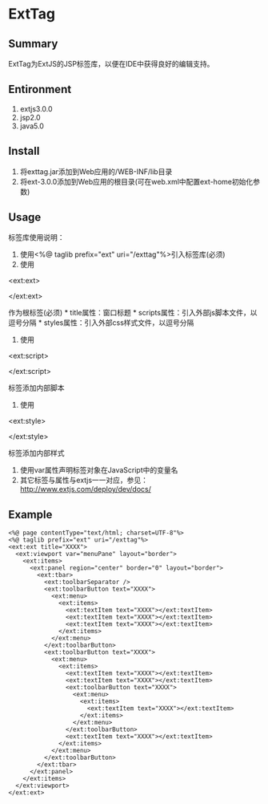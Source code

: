 # ExtTag #
## Summary ##
ExtTag为ExtJS的JSP标签库，以便在IDE中获得良好的编辑支持。

## Entironment ##
  1. extjs3.0.0
  1. jsp2.0
  1. java5.0

## Install ##
  1. 将exttag.jar添加到Web应用的/WEB-INF/lib目录
  1. 将ext-3.0.0添加到Web应用的根目录(可在web.xml中配置ext-home初始化参数)

## Usage ##
标签库使用说明：
  1. 使用<%@ taglib prefix="ext" uri="/exttag"%>引入标签库(必须)
  1. 使用

&lt;ext:ext&gt;



&lt;/ext:ext&gt;

作为根标签(必须)
    * title属性：窗口标题
    * scripts属性：引入外部js脚本文件，以逗号分隔
    * styles属性：引入外部css样式文件，以逗号分隔
  1. 使用

&lt;ext:script&gt;



&lt;/ext:script&gt;

标签添加内部脚本
  1. 使用

&lt;ext:style&gt;



&lt;/ext:style&gt;

标签添加内部样式
  1. 使用var属性声明标签对象在JavaScript中的变量名
  1. 其它标签与属性与extjs一一对应，参见：http://www.extjs.com/deploy/dev/docs/

## Example ##
```
<%@ page contentType="text/html; charset=UTF-8"%>
<%@ taglib prefix="ext" uri="/exttag"%>
<ext:ext title="XXXX">
  <ext:viewport var="menuPane" layout="border">
    <ext:items>
      <ext:panel region="center" border="0" layout="border">
        <ext:tbar>
          <ext:toolbarSeparator />
          <ext:toolbarButton text="XXXX">
            <ext:menu>
              <ext:items>
                <ext:textItem text="XXXX"></ext:textItem>
                <ext:textItem text="XXXX"></ext:textItem>
                <ext:textItem text="XXXX"></ext:textItem>
              </ext:items>
            </ext:menu>
          </ext:toolbarButton>
          <ext:toolbarButton text="XXXX">
            <ext:menu>
              <ext:items>
                <ext:textItem text="XXXX"></ext:textItem>
                <ext:textItem text="XXXX"></ext:textItem>
                <ext:toolbarButton text="XXXX">
                  <ext:menu>
                    <ext:items>
                      <ext:textItem text="XXXX"></ext:textItem>
                    </ext:items>
                  </ext:menu>
                </ext:toolbarButton>
                <ext:textItem text="XXXX"></ext:textItem>
              </ext:items>
            </ext:menu>
          </ext:toolbarButton>
        </ext:tbar>
      </ext:panel>
    </ext:items>
  </ext:viewport>
</ext:ext>
```